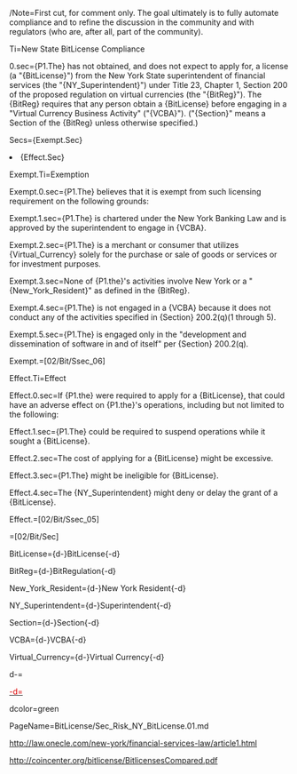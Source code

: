 /Note=First cut, for comment only.  The goal ultimately is to fully automate compliance and to refine the discussion in the community and with regulators (who are, after all, part of the community). 

Ti=New State BitLicense Compliance

0.sec={P1.The} has not obtained, and does not expect to apply for, a license  (a "{BitLicense}") from the New York State superintendent of financial services (the "{NY_Superintendent}") under Title 23, Chapter 1, Section 200 of the proposed regulation on virtual currencies (the "{BitReg}").  The {BitReg} requires that any person obtain a {BitLicense} before engaging in a "Virtual Currency Business Activity" ("{VCBA}").  ("{Section}" means a Section of the {BitReg} unless otherwise specified.) 

Secs={Exempt.Sec}<li>{Effect.Sec}

Exempt.Ti=Exemption

Exempt.0.sec={P1.The} believes that it is exempt from such licensing requirement on the following grounds:


Exempt.1.sec={P1.The} is chartered under the New York Banking Law and is approved by the superintendent to engage in {VCBA}.

Exempt.2.sec={P1.The} is a merchant or consumer that utilizes {Virtual_Currency} solely for the purchase or sale of goods or services or for investment purposes.

Exempt.3.sec=None of {P1.the}'s activities involve New York or a "{New_York_Resident}" as defined in the {BitReg}.

Exempt.4.sec={P1.The} is not engaged in a {VCBA} because it does not conduct any of the activities specified in {Section} 200.2(q)(1 through 5).

Exempt.5.sec={P1.The} is engaged only in the "development and dissemination of software in and of itself" per {Section} 200.2(q).


Exempt.=[02/Bit/Ssec_06]

Effect.Ti=Effect

Effect.0.sec=If {P1.the} were required to apply for a {BitLicense}, that could have an adverse effect on {P1.the}'s operations, including but not limited to the following:

Effect.1.sec={P1.The} could be required to suspend operations while it sought a {BitLicense}.

Effect.2.sec=The cost of applying for a {BitLicense} might be excessive.

Effect.3.sec={P1.The} might be ineligible for {BitLicense}.

Effect.4.sec=The {NY_Superintendent} might deny or delay the grant of a {BitLicense}.

Effect.=[02/Bit/Ssec_05]

=[02/Bit/Sec]
 
BitLicense={d-}BitLicense{-d}

BitReg={d-}BitRegulation{-d}

New_York_Resident={d-}New York Resident{-d}

NY_Superintendent={d-}Superintendent{-d}

Section={d-}Section{-d}

VCBA={d-}VCBA{-d}

Virtual_Currency={d-}Virtual Currency{-d}

d-=<a href="https://github.com/CommonAccord/Org/blob/master/Doc/{PageName}"><font color="{dcolor}">

-d=</font></a>

dcolor=green

PageName=BitLicense/Sec_Risk_NY_BitLicense.01.md

http://law.onecle.com/new-york/financial-services-law/article1.html

http://coincenter.org/bitlicense/BitlicensesCompared.pdf